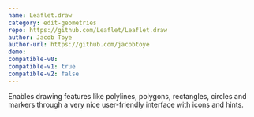```yaml
---
name: Leaflet.draw
category: edit-geometries
repo: https://github.com/Leaflet/Leaflet.draw
author: Jacob Toye
author-url: https://github.com/jacobtoye
demo: 
compatible-v0:
compatible-v1: true
compatible-v2: false
---
```


Enables drawing features like polylines, polygons, rectangles, circles and markers through a very nice user-friendly interface with icons and hints.
